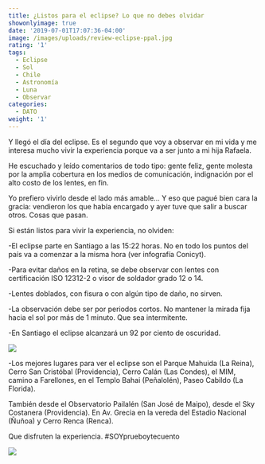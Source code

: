 ```yaml
---
title: ¿Listos para el eclipse? Lo que no debes olvidar
showonlyimage: true
date: '2019-07-01T17:07:36-04:00'
image: /images/uploads/review-eclipse-ppal.jpg
rating: '1'
tags:
  - Eclipse
  - Sol
  - Chile
  - Astronomía
  - Luna
  - Observar
categories:
  - DATO
weight: '1'
---
```

Y llegó el día del eclipse. Es el segundo que voy a observar en mi vida y me interesa mucho vivir la experiencia porque va a ser junto a mi hija Rafaela. 

<!--more-->

He escuchado y leído comentarios de todo tipo: gente feliz, gente molesta por la amplia cobertura en los medios de comunicación, indignación por el alto costo de los lentes, en fin. Yo prefiero vivirlo desde el lado más amable… Y eso que pagué bien cara la gracia: vendieron los que había encargado y ayer tuve que salir a buscar otros. Cosas que pasan.

Si están listos para vivir la experiencia, no olviden: 

\-El eclipse parte en Santiago a las 15:22 horas. No en todo los puntos del país va a comenzar a la misma hora (ver infografía Conicyt). 

\-Para evitar daños en la retina, se debe observar con lentes con certificación ISO 12312-2 o visor de soldador grado 12 o 14.

\-Lentes doblados, con fisura o con algún tipo de daño, no sirven.

\-La observación debe ser por periodos cortos. No mantener la mirada fija hacia el sol por más de 1 minuto. Que sea intermitente.

\-En Santiago el eclipse alcanzará un 92 por ciento de oscuridad.

![](/images/uploads/horarios-eclipse.jpg)

\-Los mejores lugares para ver el eclipse son el Parque Mahuida (La Reina), Cerro San Cristóbal (Providencia), Cerro Calán (Las Condes), el MIM, camino a Farellones, en el Templo Bahai (Peñalolén), Paseo Cabildo (La Florida). 

También desde el Observatorio Pailalén (San José de Maipo), desde el Sky Costanera (Providencia). En Av. Grecia en la vereda del Estadio Nacional (Ñuñoa) y Cerro Renca (Renca). Que disfruten la experiencia. #SOYprueboytecuento

![](/images/uploads/review-eclipse-3.jpg)
